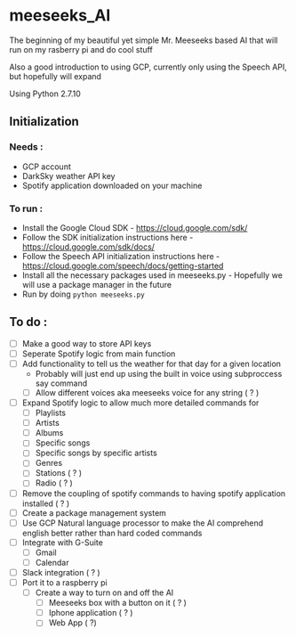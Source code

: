 # meeseeks_AI

The beginning of my beautiful yet simple Mr. Meeseeks based AI that will run on my rasberry pi and do cool stuff

Also a good introduction to using GCP, currently only using the Speech API, but hopefully will expand

Using Python 2.7.10

## Initialization 
### Needs : 
  - GCP account
  - DarkSky weather API key
  - Spotify application downloaded on your machine

### To run : 
 - Install the Google Cloud SDK - https://cloud.google.com/sdk/ 
 - Follow the SDK initialization instructions here - https://cloud.google.com/sdk/docs/
 - Follow the Speech API initialization instructions here - https://cloud.google.com/speech/docs/getting-started
 - Install all the necessary packages used in meeseeks.py - Hopefully we will use a package manager in the future
 - Run by doing `python meeseeks.py`
 


## To do : 
- [ ] Make a good way to store API keys
- [ ] Seperate Spotify logic from main function
- [ ] Add functionality to tell us the weather for that day for a given location
  - Probably will just end up using the built in voice using subproccess say command
  - [ ] Allow different voices aka meeseeks voice for any string ( ? )
- [ ] Expand Spotify logic to allow much more detailed commands for 
  - [ ] Playlists
  - [ ] Artists
  - [ ] Albums
  - [ ] Specific songs
  - [ ] Specific songs by specific artists
  - [ ] Genres
  - [ ] Stations ( ? ) 
  - [ ] Radio ( ? )
- [ ] Remove the coupling of spotify commands to having spotify application installed ( ? )
- [ ] Create a package management system
- [ ] Use GCP Natural language processor to make the AI comprehend english better rather than hard coded commands
- [ ] Integrate with G-Suite
  - [ ] Gmail
  - [ ] Calendar
- [ ] Slack integration ( ? )
- [ ] Port it to a raspberry pi 
  - [ ] Create a way to turn on and off the AI
    - [ ] Meeseeks box with a button on it ( ? )
    - [ ] Iphone application ( ? )
    - [ ] Web App ( ?) 
